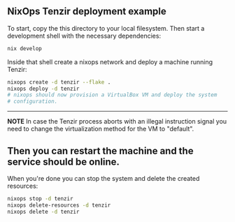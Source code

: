 ## NixOps Tenzir deployment example

To start, copy the this directory to your local filesystem.
Then start a development shell with the necessary dependencies:

```bash
nix develop
```

Inside that shell create a nixops network and deploy a machine running Tenzir:

```bash
nixops create -d tenzir --flake .
nixops deploy -d tenzir
# nixops should now provision a VirtualBox VM and deploy the system
# configuration.
```
---
**NOTE**
In case the Tenzir process aborts with an illegal instruction signal you need
to change the virtualization method for the VM to "default".

Then you can restart the machine and the service should be online.
---

When you're done you can stop the system and delete the created resources:

```bash
nixops stop -d tenzir
nixops delete-resources -d tenzir
nixops delete -d tenzir
```
